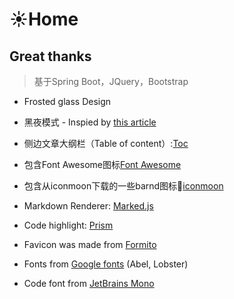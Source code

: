 # ☀Home 

## Great thanks

> 基于Spring Boot，JQuery，Bootstrap

- Frosted glass Design
- 黑夜模式 - Inspied by [this article][darkmode]
- 侧边文章大纲栏（Table of content）:[Toc][toc]
- 包含Font Awesome图标[Font Awesome][fontawesome]
- 包含从iconmoon下载的一些barnd图标:link:[iconmoon][iconmoon]

- Markdown Renderer: [Marked.js][markedjs]
- Code highlight: [Prism][prism]
- Favicon was made from [Formito][formito]
- Fonts from [Google fonts][google fonts] (Abel, Lobster)
- Code font from [JetBrains Mono][jetbrains mono]



[prism]: https://prismjs.com/download.html#themes=prism&languages=markup+css+clike+javascript+bash+c+cpp+css-extras+csv+git+ignore+java+json+kotlin+latex+markdown+nginx+processing+properties+python+sass+sql+typescript+uri+yaml&plugins=line-highlight+line-numbers+autolinker+file-highlight+show-language+highlight-keywords+inline-color+previewers+command-line+normalize-whitespace+data-uri-highlight+toolbar+copy-to-clipboard+download-button+match-braces+treeview
[markedjs]: https://github.com/markedjs/marked
[fontawesome]:https://fontawesome.com/
[iconmoon]: https://icomoon.io/app/#/select
[toc]:https://www.jqueryscript.net/menu/Sidebar-Table-Of-Contents-Generator-with-jQuery-and-Bootstrap-Bootstrap-Toc.html
[formito]: https://formito.com/tools/favicon
[darkmode]:https://academind.com/tutorials/adding-dark-mode
[google fonts]:https://fonts.google.com/
[jetbrains mono]: https://www.jetbrains.com/zh-cn/lp/mono/
